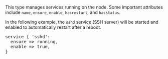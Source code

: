 This type manages services running on the node. Some important attributes include `name`, `ensure`, `enable`, `hasrestart`, and `hasstatus`.

In the following example, the `sshd` service (SSH server) will be started and enabled to automatically restart after a reboot.

<pre>
service { 'sshd':
  ensure => running,
  enable => true,
}
</pre>
